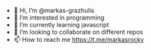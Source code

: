 - 👋 Hi, I’m @markas-grazhulis
- 👀 I’m interested in programming
- 🌱 I’m currently learning javascript
- 💞️ I’m looking to collaborate on different repos
- 📫 How to reach me https://t.me/markasrocky

<!---
markas-grazhulis/markas-grazhulis is a ✨ special ✨ repository because its `README.md` (this file) appears on your GitHub profile.
You can click the Preview link to take a look at your changes.
--->
